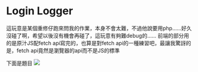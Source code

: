 # Login Logger

這玩意是某個重修仔跑來問我的作業，本身不會太難，不過他說要用php......好久沒碰了啊，希望以後沒有機會再碰了，這玩意有夠難debug的......
前端的部分用的是原汁JS配fetch api寫完的，也算是對fetch api的一種練習吧，最讓我驚訝的是，fetch api竟然是瀏覽器的api而不是JS的標準

下面是題目
![](https://i.imgur.com/gFDCFaC.png)
